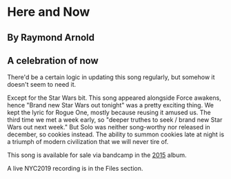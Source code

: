 #  Here and Now
## By Raymond Arnold
## A celebration of now

There'd be a certain logic in updating this song regularly, but
somehow it doesn't seem to need it.

Except for the Star Wars bit.  This song appeared alongside Force
awakens, hence "Brand new Star Wars out tonight" was a pretty exciting
thing.  We kept the lyric for Rogue One, mostly because reusing it
amused us.  The third time we met a week early, so "deeper truthes to
seek / brand new Star Wars out next week."  But Solo was neither
song-worthy nor released in december, so cookies instead.  The ability
to summon cookies late at night is a triumph of modern civilization
that we will never tire of. 

This song is available for sale via bandcamp in the [2015](https://humanistculture.bandcamp.com/album/solstice-2015) album.

A live NYC2019 recording is in the Files section.

